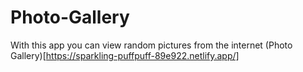 # Photo-Gallery
With this app you can view random pictures from the internet (Photo Gallery)[https://sparkling-puffpuff-89e922.netlify.app/]
